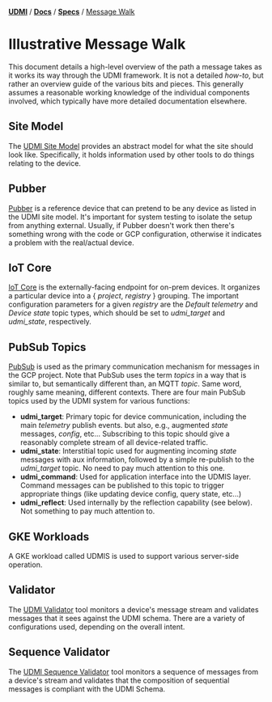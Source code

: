 [**UDMI**](../../) / [**Docs**](../) / [**Specs**](./) / [Message Walk](#)

# Illustrative Message Walk

This document details a high-level overview of the path a message takes as it works its way
through the UDMI framework. It is not a detailed _how-to_, but rather an overview guide
of the various bits and pieces. This generally assumes a reasonable working knowledge of the
individual components involved, which typically have more detailed documentation elsewhere.

## Site Model

The [UDMI Site Model](site_model.md) provides an abstract model for what the site should
look like. Specifically, it holds information used by other tools to do things relating to the device.

## Pubber

[Pubber](../tools/pubber.md) is a reference device that can pretend to be any device as listed in the UDMI site
model. It's important for system testing to isolate the setup from anything external. Usually,
if Pubber doesn't work then there's something wrong with the code or GCP configuration,
otherwise it indicates a problem with the real/actual device.

## IoT Core

[IoT Core](https://cloud.google.com/iot/docs/) is the externally-facing endpoint for on-prem devices.
It organizes a particular device into a {&nbsp;_project_, _registry_&nbsp;} grouping. The important
configuration parameters for a given _registry_ are the _Default telemetry_ and _Device state_ topic
types, which should be set to _udmi\_target_ and _udmi\_state_, respectively.

## PubSub Topics

[PubSub](https://cloud.google.com/pubsub/docs/) is used as the primary communication mechanism for
messages in the GCP project. Note that PubSub uses the term _topics_ in a way that is similar to,
but semantically different than, an MQTT _topic_. Same word, roughly same meaning, different contexts.
There are four main PubSub topics used by the UDMI system for various functions:

* __udmi\_target__: Primary topic for device communication, including the main _telemetry_ publish events.
but also, e.g., augmented _state_ messages, _config_, etc... Subscribing to this topic should give
a reasonably complete stream of all device-related traffic.
* __udmi\_state__: Interstitial topic used for augmenting incoming _state_ messages with aux information,
followed by a simple re-publish to the _udmi\_target_ topic. No need to pay much attention to this one.
* __udmi\_command__: Used for application interface into the UDMIS layer. Command messages can be published
to this topic to trigger appropriate things (like updating device config, query state, etc...)
* __udmi\_reflect__: Used internally by the reflection capability (see below). Not something to pay much
attention to.

## GKE Workloads

A GKE workload called UDMIS is used to support various server-side operation.

## Validator

The [UDMI Validator](../tools/validator.md) tool monitors a device's message stream and validates messages that it sees against
the UDMI schema. There are a variety of configurations used, depending on the overall intent.

## Sequence Validator

The [UDMI Sequence Validator](../tools/sequencer.md) tool monitors a sequence of messages from a device's 
stream and validates that the composition of sequential messages is compliant with the UDMI Schema.
